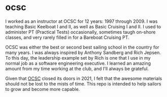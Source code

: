 # ocsc

I worked as an instructor at OCSC for 12 years: 1997 through 2009. I was
teaching Basic Keelboat I and II, as well as Basic Cruising I and II. I
used to administer PT (Practical Tests) occasionally, sometimes taugh
on-shore classes, and very rarely filled in for a Bareboat Cruising PT.

OCSC was either the best or second best sailing school in the country
for many years. I was always inspired by Anthony Sandberg and Rich
Jepsen. To this day, the leadership example set by Rich is one that I
use in my normal job as a software engineering executive. I learned
an amazing amount from my time working at the club, and I'll always be 
grateful.

Given that [OCSC](https://www.facebook.com/photo.php?fbid=10158105997317992&id=21197502991&set=a.324669847991)
closed its doors in 2021, I felt that the awesome
materials should not be lost to the mists of time. This repo is intended
to help sailors to grow and become more capable.
